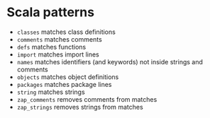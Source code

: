 Scala patterns
==============

- `classes` matches class definitions
- `comments` matches comments
- `defs` matches functions
- `import` matches import lines
- `names` matches identifiers (and keywords) not inside strings and comments
- `objects` matches object definitions
- `packages` matches package lines
- `string` matches strings
- `zap_comments` removes comments from matches
- `zap_strings` removes strings from matches
